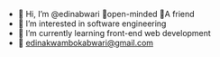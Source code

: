 - 👋 Hi, I’m @edinabwari 🤗open-minded 🤩A friend 
- 👀 I’m interested in software engineering
- 🌱 I’m currently learning front-end web development
- 📧 edinakwambokabwari@gmail.com 

<!---
edinabwari/edinabwari is a ✨ special ✨ repository because its `README.md` (this file) appears on your GitHub profile.
You can click the Preview link to take a look at your changes.
--->
